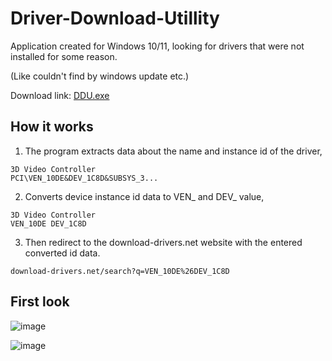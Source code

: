 # Driver-Download-Utillity
Application created for Windows 10/11, looking for drivers that were not installed for some reason.

(Like couldn't find by windows update etc.)

Download link: <a href="https://minhaskamal.github.io/DownGit/#/home?url=https://github.com/semazurek/Driver-Download-Utillity/blob/main/DDU.exe"> DDU.exe </a>

## How it works

1) The program extracts data about the name and instance id of the driver,
```
3D Video Controller
PCI\VEN_10DE&DEV_1C8D&SUBSYS_3...
```

2) Converts device instance id data to VEN_ and DEV_ value,
```
3D Video Controller
VEN_10DE DEV_1C8D
```

3) Then redirect to the download-drivers.net website with the entered converted id data.
```
download-drivers.net/search?q=VEN_10DE%26DEV_1C8D
```

## First look

![image](https://user-images.githubusercontent.com/85984736/156902812-c67b44bc-e10f-4382-bf1b-f426923d5500.png)

![image](https://user-images.githubusercontent.com/85984736/156903232-dd130ead-ddce-4e4f-9bab-e295ade4da16.png)
